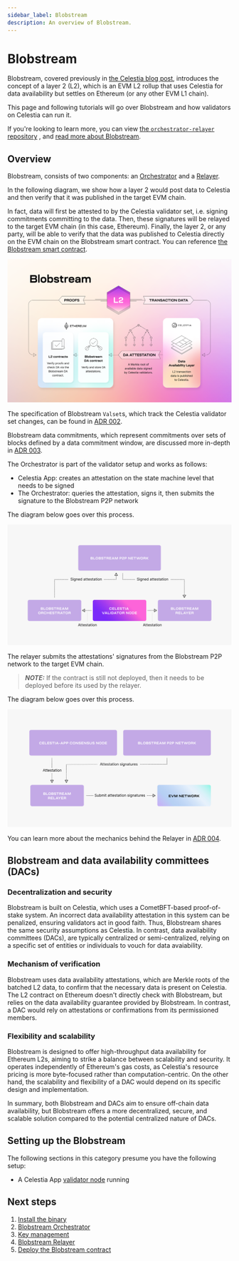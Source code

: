 ```yaml
---
sidebar_label: Blobstream
description: An overview of Blobstream.
---
```


# Blobstream

Blobstream, covered previously in
[the Celestia blog post](https://blog.celestia.org/celestiums/),
introduces the concept of a layer 2 (L2), which is an EVM L2
rollup that uses Celestia for data availability
but settles on Ethereum (or any other EVM L1 chain).

This page and following tutorials will go over Blobstream and how validators on Celestia can run it.

If you're looking to learn more, you can view
[the `orchestrator-relayer` repository](https://github.com/celestiaorg/orchestrator-relayer)
, and
[read more about Blobstream](https://github.com/celestiaorg/blobstream-contracts#how-it-works).

## Overview

Blobstream,
consists of two components: an [Orchestrator](../blobstream-orchestrator)
and a [Relayer](../blobstream-relayer).

In the following diagram, we show how a layer 2 would post data to
Celestia and then verify that it was published in the target EVM chain.

In fact, data will first be attested to by the Celestia validator set, i.e. signing commitments committing to the data. Then, these signatures will be relayed to the target EVM chain (in this case, Ethereum). Finally,
the layer 2, or any party, will be able to verify that the data was published to Celestia directly on the EVM chain on the Blobstream smart contract. You can
reference
[the Blobstream smart contract](https://github.com/celestiaorg/blobstream-contracts/blob/master/src/Blobstream.sol).

![Blobstream-Architecture](../img/blobstream/Blobstream.png)

The specification of Blobstream `Valset`s, which track the Celestia validator set
changes, can be found in [ADR 002](https://github.com/celestiaorg/celestia-app/blob/main/docs/architecture/adr-002-qgb-valset.md).

Blobstream data commitments, which represent commitments over sets of blocks
defined by a data commitment window, are
discussed more in-depth in
[ADR 003](https://github.com/celestiaorg/celestia-app/blob/main/docs/architecture/adr-003-qgb-data-commitments.md).

The Orchestrator is part of the validator setup and works as follows:

- Celestia App: creates an attestation on the state machine level that needs to
  be signed
- The Orchestrator: queries the attestation, signs it, then submits the signature
  to the Blobstream P2P network

The diagram below goes over this process.

![Blobstream-Orchestrator](../img/blobstream/blobstream-orchestrator.png)

The relayer submits the attestations' signatures from the Blobstream P2P network to the target EVM chain.

> **_NOTE:_** If the contract is still not deployed, then it needs to be deployed before its used by the relayer.

The diagram below goes over this process.

![Blobstream-Relayer](../img/blobstream/blobstream-relayer.png)

You can learn more about the mechanics behind the Relayer in
[ADR 004](https://github.com/celestiaorg/celestia-app/blob/main/docs/architecture/adr-004-qgb-relayer-security.md).

## Blobstream and data availability committees (DACs)

### Decentralization and security

Blobstream is built on Celestia, which uses a CometBFT-based proof-of-stake
system. An incorrect data availability attestation in this system can be
penalized, ensuring validators act in good faith. Thus, Blobstream shares the same security assumptions as Celestia. In contrast, data availability
committees (DACs), are typically centralized or semi-centralized, relying on
a specific set of entities or individuals to vouch for data avaiability.

### Mechanism of verification

Blobstream uses data availability attestations, which are Merkle roots of the batched
L2 data, to confirm that the necessary data is present on Celestia. The L2 contract
on Ethereum doesn't directly check with Blobstream, but relies on the data
availability guarantee provided by Blobstream. In contrast, a DAC would rely on
attestations or confirmations from its permissioned members.

### Flexibility and scalability

Blobstream is designed to offer high-throughput data availability for Ethereum L2s,
aiming to strike a balance between scalability and security. It operates
independently of Ethereum's gas costs, as Celestia's resource pricing is more
byte-focused rather than computation-centric. On the other hand, the scalability and
flexibility of a DAC would depend on its specific design and implementation.

In summary, both Blobstream and DACs aim to ensure off-chain data availability,
but Blobstream offers a more decentralized, secure, and scalable solution
compared to the potential centralized nature of DACs.

## Setting up the Blobstream

The following sections in this category presume you have the following setup:

- A Celestia App
  [validator node](../consensus-node#optional-setting-up-a-validator) running

## Next steps

1. [Install the binary](../blobstream-binary)
2. [Blobstream Orchestrator](../blobstream-orchestrator)
3. [Key management](../blobstream-keys)
4. [Blobstream Relayer](../blobstream-relayer)
5. [Deploy the Blobstream contract](../blobstream-deploy)
